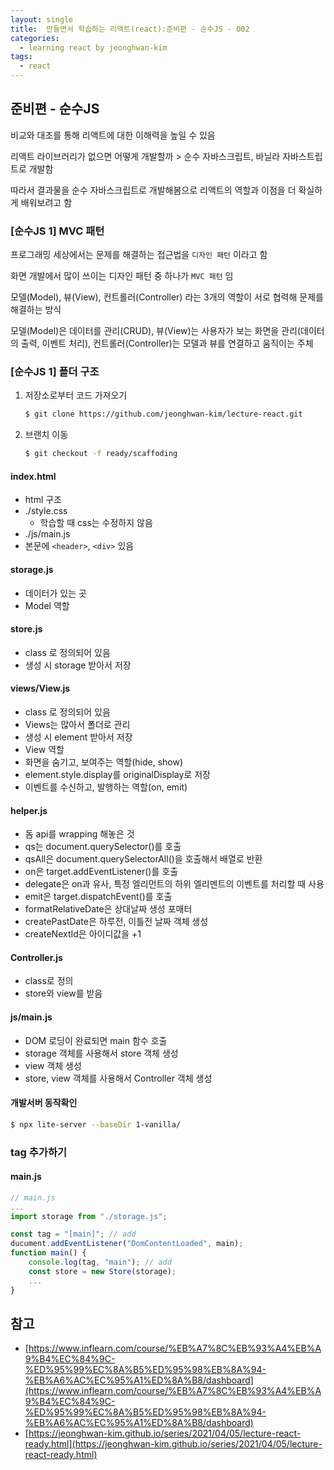 ```yaml
---
layout: single
title:  만들면서 학습하는 리액트(react):준비편 - 순수JS - 002
categories: 
  - learning react by jeonghwan-kim
tags: 
  - react
---
```


## 준비편 - 순수JS

비교와 대조를 통해 리액트에 대한 이해력을 높일 수 있음

리액트 라이브러리가 없으면 어떻게 개발할까 > 순수 자바스크립트, 바닐라 자바스트립트로 개발함

따라서 결과물을 순수 자바스크립트로 개발해봄으로 리액트의 역할과 이점을 더 확실하게 배워보려고 함

### [순수JS 1] MVC 패턴

프로그래밍 세상에서는 문제를 해결하는 접근법을 `디자인 패턴` 이라고 함

화면 개발에서 많이 쓰이는 디자인 패턴 중 하나가 `MVC 패턴` 임

모델(Model), 뷰(View), 컨트롤러(Controller) 라는 3개의 역할이 서로 협력해 문제를 해결하는 방식

모델(Model)은 데이터를 관리(CRUD), 뷰(View)는 사용자가 보는 화면을 관리(데이터의 출력, 이벤트 처리), 컨트롤러(Controller)는 모델과 뷰를 연결하고 움직이는 주체

### [순수JS 1] 폴더 구조

1. 저장소로부터 코드 가져오기

    ```bash
    $ git clone https://github.com/jeonghwan-kim/lecture-react.git
    ```

1. 브랜치 이동

    ```bash
    $ git checkout -f ready/scaffoding
    ```


#### index.html

- html 구조
- ./style.css
    - 학습할 때 css는 수정하지 않음
- ./js/main.js
- 본문에 `<header>`, `<div>` 있음

#### storage.js

- 데이터가 있는 곳
- Model 역할

#### store.js

- class 로 정의되어 있음
- 생성 시 storage 받아서 저장

#### views/View.js

- class 로 정의되어 있음
- Views는 많아서 폴더로 관리
- 생성 시 element 받아서 저장
- View 역할
- 화면을 숨기고, 보여주는 역할(hide, show)
- element.style.display를 originalDisplay로 저장
- 이벤트를 수신하고, 발행하는 역할(on, emit)

#### helper.js

- 돔 api를 wrapping 해놓은 것
- qs는 document.querySelector()를 호출
- qsAll은 document.querySelectorAll()을 호출해서 배열로 반환
- on은 target.addEventListener()를 호출
- delegate은 on과 유사, 특정 엘리먼트의 하위 엘리멘트의 이벤트를 처리할 때 사용
- emit은 target.dispatchEvent()를 호출
- formatRelativeDate은 상대날짜 생성 포매터
- createPastDate은 하루전, 이틀전 날짜 객체 생성
- createNextId은 아이디값을 +1

#### Controller.js

- class로 정의
- store와 view를 받음

#### js/main.js

- DOM 로딩이 완료되면 main 함수 호출
- storage 객체를 사용해서 store 객체 생성
- view 객체 생성
- store, view 객체를 사용해서 Controller 객체 생성

#### 개발서버 동작확인

```bash
$ npx lite-server --baseDir 1-vanilla/
```

### tag 추가하기

#### main.js

```javascript
// main.js
...
import storage from "./storage.js";

const tag = "[main]"; // add
ducument.addEventListener("DomContentLoaded", main);
function main() {
    console.log(tag, "main"); // add
    const store = new Store(storage);
    ...
}
```

## 참고
- [https://www.inflearn.com/course/%EB%A7%8C%EB%93%A4%EB%A9%B4%EC%84%9C-%ED%95%99%EC%8A%B5%ED%95%98%EB%8A%94-%EB%A6%AC%EC%95%A1%ED%8A%B8/dashboard](https://www.inflearn.com/course/%EB%A7%8C%EB%93%A4%EB%A9%B4%EC%84%9C-%ED%95%99%EC%8A%B5%ED%95%98%EB%8A%94-%EB%A6%AC%EC%95%A1%ED%8A%B8/dashboard)
- [https://jeonghwan-kim.github.io/series/2021/04/05/lecture-react-ready.html](https://jeonghwan-kim.github.io/series/2021/04/05/lecture-react-ready.html)